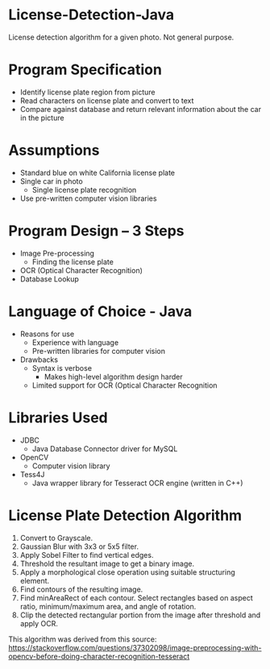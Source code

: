 # License-Detection-Java
License detection algorithm for a given photo. Not general purpose. 

# Program Specification

* Identify license plate region from picture  
* Read characters on license plate and convert to text  
* Compare against database and return relevant information about the car in the picture  

# Assumptions

* Standard blue on white California license plate 
* Single car in photo
  * Single license plate recognition 
* Use pre-written computer vision libraries  

# Program Design – 3 Steps  

* Image Pre-processing  
  * Finding the license plate  
* OCR (Optical Character Recognition)  
* Database Lookup 

# Language of Choice - Java

* Reasons for use  
  * Experience with language  
  * Pre-written libraries for computer vision 
* Drawbacks 
  * Syntax is verbose 
    * Makes high-level algorithm design harder
  * Limited support for OCR (Optical Character Recognition 

# Libraries Used

* JDBC 
  * Java Database Connector driver for MySQL 
* OpenCV 
  * Computer vision library 
* Tess4J 
  * Java wrapper library for Tesseract OCR engine (written in C++) 
    
# License Plate Detection Algorithm

1. Convert to Grayscale.
2. Gaussian Blur with 3x3 or 5x5 filter.
3. Apply Sobel Filter to find vertical edges.
4. Threshold the resultant image to get a binary image.
5. Apply a morphological close operation using suitable structuring element.
6. Find contours of the resulting image.
7. Find minAreaRect of each contour. Select rectangles based on aspect ratio, minimum/maximum area, and angle of rotation.
8. Clip the detected rectangular portion from the image after threshold and apply OCR.


This algorithm was derived from this source: https://stackoverflow.com/questions/37302098/image-preprocessing-with-opencv-before-doing-character-recognition-tesseract


